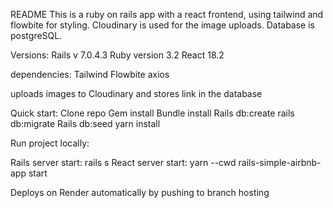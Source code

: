 README
This is a ruby on rails app with a react frontend, using tailwind and flowbite for styling. Cloudinary is used for the image uploads. Database is postgreSQL.

Versions:
Rails v 7.0.4.3
Ruby version 3.2
React 18.2

dependencies:
Tailwind
Flowbite
axios

uploads images to Cloudinary and stores link in the database

Quick start:
Clone repo
Gem install
Bundle install
Rails db:create
rails db:migrate
Rails db:seed
yarn install

Run project locally:

Rails server start: rails s
React server start: yarn --cwd rails-simple-airbnb-app start

Deploys on Render automatically by pushing to branch hosting